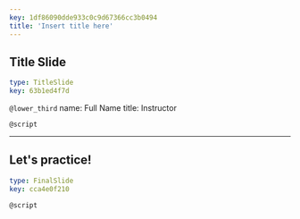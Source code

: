 ```yaml
---
key: 1df86090dde933c0c9d67366cc3b0494
title: 'Insert title here'
---
```


## Title Slide

```yaml
type: TitleSlide
key: 63b1ed4f7d
```

`@lower_third`
name: Full Name
title: Instructor

`@script`


---

## Let's practice!

```yaml
type: FinalSlide
key: cca4e0f210
```

`@script`
